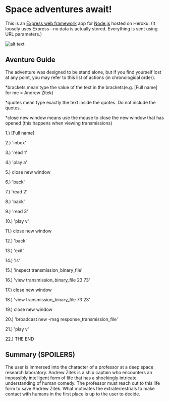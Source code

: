 # Space adventures await!

This is an [Express web framework](http://expressjs.com/) app for [Node.js](https://nodejs.org/) hosted on Heroku. (It loosely uses Express--no data is actually stored. Everything is sent using URL parameters.)

![alt text](http://oi58.tinypic.com/2iazatz.jpg "Mystery space adventure screenshot")

## Aventure Guide

The adventure was designed to be stand alone, but if you find yourself lost at any point, you may refer to this list of actions (in chronological order). 

*brackets mean type the value of the text in the brackets(e.g. [Full name] for me = Andrew Zitek)

*quotes mean type exactly the text inside the quotes. Do not include the quotes. 

*close new window means use the mouse to close the new window that has opened (this happens when viewing transmissions)


1.) [Full name]

2.) 'inbox'

3.) 'read 1'

4.) 'play a'

5.) close new window

6.) 'back'

7.) 'read 2'

8.) 'back'

9.) 'read 3'

10.) 'play v'

11.) close new window

12.) 'back'

13.) 'exit'

14.) 'ls'

15.) 'inspect transmission_binary_file'

16.) 'view transmission_binary_file 23 73'

17.) close new window

18.) 'view transmission_binary_file 73 23'

19.) close new window

20.) 'broadcast new -msg response_transmission_file'

21.) 'play v'

22.) THE END

## Summary (SPOILERS)

The user is immersed into the character of a professor at a deep space research laboratory. Andrew Zitek is a ship captain who encounters an impossibly intelligent form of life that has a shockingly intricate understanding of human comedy. The professor must reach out to this life form to save Andrew Zitek. What motivates the extraterrestrials to make contact with humans in the first place is up to the user to decide. 
